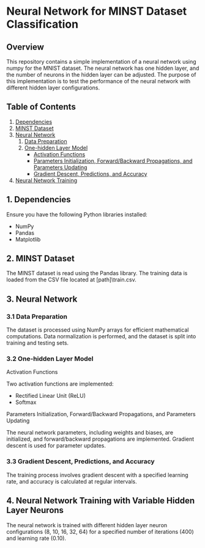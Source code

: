 # Neural Network for MINST Dataset Classification

## Overview

This repository contains a simple implementation of a neural network using numpy for the MNIST dataset. The neural network has one hidden layer, and the number of neurons in the hidden layer can be adjusted. The purpose of this implementation is to test the performance of the neural network with different hidden layer configurations.

## Table of Contents

1. [Dependencies](#dependencies)
2. [MINST Dataset](#minst-dataset)
3. [Neural Network](#neural-network)
    1. [Data Preparation](#data-preparation)
    2. [One-hidden Layer Model](#one-hidden-layer-model)
        - [Activation Functions](#activation-functions)
        - [Parameters Initialization, Forward/Backward Propagations, and Parameters Updating](#parameters-initiation-forwardbackward-propagations-and-parameters-updating)
        - [Gradient Descent, Predictions, and Accuracy](#gradient-descent-predictions-and-accuracy)
4. [Neural Network Training](#neural-network-training-with-variable-hidden-layer-neurons)

## 1. Dependencies

Ensure you have the following Python libraries installed:

- NumPy
- Pandas
- Matplotlib

## 2. MINST Dataset

The MINST dataset is read using the Pandas library. The training data is loaded from the CSV file located at [path]\train.csv.

## 3. Neural Network
### 3.1 Data Preparation

The dataset is processed using NumPy arrays for efficient mathematical computations. Data normalization is performed, and the dataset is split into training and testing sets.

### 3.2 One-hidden Layer Model

Activation Functions

Two activation functions are implemented:

- Rectified Linear Unit (ReLU)
- Softmax

Parameters Initialization, Forward/Backward Propagations, and Parameters Updating

The neural network parameters, including weights and biases, are initialized, and forward/backward propagations are implemented. Gradient descent is used for parameter updates.

### 3.3 Gradient Descent, Predictions, and Accuracy

The training process involves gradient descent with a specified learning rate, and accuracy is calculated at regular intervals.

## 4. Neural Network Training with Variable Hidden Layer Neurons

The neural network is trained with different hidden layer neuron configurations (8, 10, 16, 32, 64) for a specified number of iterations (400) and learning rate (0.10).
